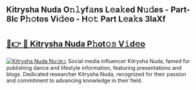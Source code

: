 ## Kitrysha Nuda O𝚗𝚕yf𝚊ns L𝚎a𝚔ed N𝚞𝚍es - Part-8Ic P𝚑𝚘tos Vi𝚍𝚎o - H𝚘𝚝 Part L𝚎a𝚔s 3laXf

# <h2><a href="http://kf05jv.oniu.top/?m=Kitrysha+Nuda">🔗👉 🔴 Kitrysha Nuda P𝚑ot𝚘𝚜 V𝚒d𝚎o</a></h2>

[![Kitrysha Nuda Nu𝚍e𝚜](https://i.imgur.com/0qMVB7G.gif)](http://kf05jv.oniu.top/?m=Kitrysha+Nuda)
Social media influencer Kitrysha Nuda, famed for publishing dance and lifestyle information, featuring presentations and blogs. Dedicated researcher Kitrysha Nuda, recognized for their passion and commitment to advancing knowledge in their field.  
